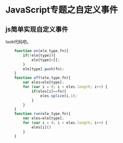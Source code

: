 # JavaScript专题之自定义事件

## js简单实现自定义事件

look代码吧。

```js
	function on(ele,type,fn){
		if(!ele[type]){
			ele[type]=[];
		}
		ele[type].push(fn);
	}
	function off(ele,type,fn){
		var eles=ele[type];
		for (var i = 0; i < eles.length; i++) {
			if(eles[i]==fn){
				eles.splice(i,1);
			}
		}
	}
	function run(ele,type,fn){
		var eles=ele[type];
		for (var i = 0; i < eles.length; i++) {
			eles[i]()
		}
	}
```




